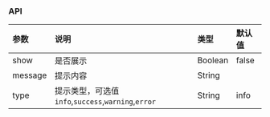 
### API

| 参数 | 说明 | 类型 | 默认值 |
| :--- | :--- | :--- | :--- |
| show | 是否展示 | Boolean | false |
| message | 提示内容 | String |  |
| type    | 提示类型，可选值`info`,`success`,`warning`,`error` | String | info |
